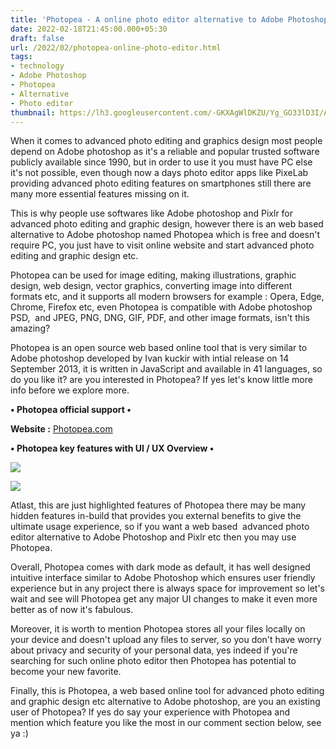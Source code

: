 ```yaml
---
title: 'Photopea - A online photo editor alternative to Adobe Photoshop.'
date: 2022-02-18T21:45:00.000+05:30
draft: false
url: /2022/02/photopea-online-photo-editor.html
tags: 
- technology
- Adobe Photoshop
- Photopea
- Alternative
- Photo editor
thumbnail: https://lh3.googleusercontent.com/-GKXAgWlDKZU/Yg_GO33lD3I/AAAAAAAAJPQ/9uhMGwMBFOYCoELCLyCS-W0uVliY7klPgCNcBGAsYHQ/s1600/1645200952285045-0.png
---
```


  

When it comes to advanced photo editing and graphics design most people depend on Adobe photoshop as it's a reliable and popular trusted software publicly available since 1990, but in order to use it you must have PC else it's not possible, even though now a days photo editor apps like PixeLab providing advanced photo editing features on smartphones still there are many more essential features missing on it.

  

This is why people use softwares like Adobe photoshop and Pixlr for advanced photo editing and graphic design, however there is an web based alternative to Adobe photoshop named Photopea which is free and doesn't require PC, you just have to visit online website and start advanced photo editing and graphic design etc.

  

Photopea can be used for image editing, making illustrations, graphic design, web design, vector graphics, converting image into different formats etc, and it supports all modern browsers for example : Opera, Edge, Chrome, Firefox etc, even Photopea is compatible with Adobe photoshop PSD,  and JPEG, PNG, DNG, GIF, PDF, and other image formats, isn't this amazing?

  

Photopea is an open source web based online tool that is very similar to Adobe photoshop developed by Ivan kuckir with intial release on 14 September 2013, it is written in JavaScript and available in 41 languages, so do you like it? are you interested in Photopea? If yes let's know little more info before we explore more.

  

**• Photopea official support •**

**Website :** [Photopea.com](https://www.photopea.com/)

**• Photopea key features with UI / UX Overview •**

 **![](https://lh3.googleusercontent.com/-Bjrkvgy5Vu8/Yg_GNwcR_iI/AAAAAAAAJPM/VzS9Fq5CoqAKTFto1ke_JEgXaTQnzfJiwCNcBGAsYHQ/s1600/1645200946959935-1.png)** 

 **![](https://lh3.googleusercontent.com/-wLZPU9EKSWQ/Yg_EaKiKm6I/AAAAAAAAJPE/CHVIg8IBifokuBVKmiL65VUcEnzBvwNUQCNcBGAsYHQ/s1600/1645200483931654-2.png)** 

Atlast, this are just highlighted features of Photopea there may be many hidden features in-build that provides you external benefits to give the ultimate usage experience, so if you want a web based  advanced photo editor alternative to Adobe Photoshop and Pixlr etc then you may use Photopea.

  

Overall, Photopea comes with dark mode as default, it has well designed intuitive interface similar to Adobe Photoshop which ensures user friendly experience but in any project there is always space for improvement so let's wait and see will Photopea get any major UI changes to make it even more better as of now it's fabulous.

  

Moreover, it is worth to mention Photopea stores all your files locally on your device and doesn't upload any files to server, so you don't have worry about privacy and security of your personal data, yes indeed if you're searching for such online photo editor then Photopea has potential to become your new favorite.

  

Finally, this is Photopea, a web based online tool for advanced photo editing and graphic design etc alternative to Adobe photoshop, are you an existing user of Photopea? If yes do say your experience with Photopea and mention which feature you like the most in our comment section below, see ya :)